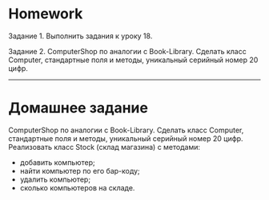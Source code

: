 # Homework

Задание 1.
Выполнить задания к уроку 18.

Задание 2.
ComputerShop по аналогии с Book-Library.
Сделать класс Computer, стандартные поля и методы, уникальный серийный номер 20 цифр.

_______________________________________________________

# Домашнее задание

ComputerShop по аналогии с Book-Library.
Сделать класс Computer, стандартные поля и методы, уникальный серийный номер 20 цифр.
Реализовать класс Stock (склад магазина) с методами:
- добавить компьютер;
- найти компьютер по его бар-коду;
- удалить компьютер;
- сколько компьютеров на складе.



